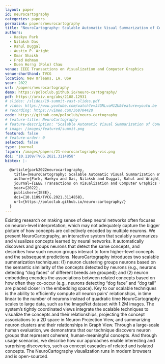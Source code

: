 ```yaml
---
layout: paper
id: neurocartography
categories: papers
permalink: papers/neurocartography
title: "NeuroCartography: Scalable Automatic Visual Summarization of Concepts in Deep Neural Networks"
authors: 
  - Haekyu Park
  - Nilaksh Das
  - Rahul Duggal
  - Austin P. Wright
  - Omar Shaikh
  - Fred Hohman
  - Duen Horng (Polo) Chau
venue: IEEE Transactions on Visualization and Computer Graphics
venue-shorthand: TVCG
location: New Orleans, LA, USA
year: 2022
url: /papers/neurocartography
demo: https://poloclub.github.io/neuro-cartography/
pdf: https://arxiv.org/abs/2108.12931
# slides: /slides/19-summit-vast-slides.pdf
# video: https://www.youtube.com/watch?v=J4GMLvoH1ZU&feature=youtu.be
# recording: https://vimeo.com/368704428
code: https://github.com/poloclub/neuro-cartography
# feature-title: NeuroCartography
# feature-description: "Scalable Automatic Visual Summarization of Concepts in Deep Neural Networks"
# image: /images/featured/summit.png
featured: false
# feature-order: 0
selected: false
type: journal
figure: /images/papers/21-neurocartography-vis.png
doi: "10.1109/TVCG.2021.3114858"
bibtex: |-

  @article{park2022neurocartography,
    title={NeuroCartography: Scalable Automatic Visual Summarization of Concepts in Deep Neural Networks},
    author={Park, Haekyu and Das, Nilaksh and Duggal, Rahul and Wright, Austin P. and Shaikh, Omar and Hohman, Fred and Chau, Duen Horng},
    journal={IEEE Transactions on Visualization and Computer Graphics (TVCG)},
    year={2022},
    publisher={IEEE},
    doi={10.1109/TVCG.2021.3114858},
    url={https://poloclub.github.io/neuro-cartography/}
  }
---
```

    
Existing research on making sense of deep neural networks often focuses on neuron-level interpretation, which may not adequately capture the bigger picture of how concepts are collectively encoded by multiple neurons.
We present NeuroCartography, an interactive system that scalably summarizes and visualizes concepts learned by neural networks.
It automatically discovers and groups neurons that detect the same concepts, and describes how such neuron groups interact to form higher-level concepts and the subsequent predictions.
NeuroCartography introduces two scalable summarization techniques: (1) neuron clustering groups neurons based on the semantic similarity of the concepts detected by neurons (e.g., neurons detecting “dog faces” of different breeds are grouped); and (2) neuron embedding encodes the associations between related concepts based on how often they co-occur (e.g., neurons detecting “dog face” and “dog tail” are placed closer in the embedding space).
Key to our scalable techniques is the ability to efficiently compute all neuron pairs’ relationships, in time linear to the number of neurons instead of quadratic time
NeuroCartography scales to large data, such as the ImageNet dataset with 1.2M images.
The system’s tightly coordinated views integrate the scalable techniques to visualize the concepts and their relationships, projecting the concept associations to a 2D space in Neuron Projection View, and summarizing neuron clusters and their relationships in Graph View.
Through a large-scale human evaluation, we demonstrate that our technique discovers neuron groups that represent coherent, human-meaningful concepts.
And through usage scenarios, we describe how our approaches enable interesting and surprising discoveries, such as concept cascades of related and isolated concepts.
The NeuroCartography visualization runs in modern browsers and is open-sourced.

